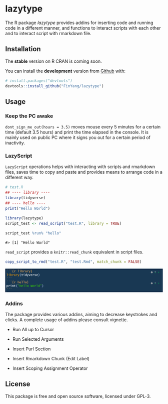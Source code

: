 
<!-- README.md is generated from README.Rmd. Please edit that file -->

# lazytype

The R package *lazytype* provides addins for inserting code and running
code in a different manner, and functions to interact scripts with each
other and to interact script with rmarkdown file.

## Installation

The **stable** version on R CRAN is coming soon.

You can install the **development** version from
[Github](https://github.com/FinYang/lazytype) with:

``` r
# install.packages("devtools")
devtools::install_github("FinYang/lazytype")
```

## Usage

### Keep the PC awake

`dont_sign_me_out(hours = 3.5)` moves mouse every 5 minutes for a
certain time (default 3.5 hours) and print the time elapsed in the
console. It is mainly used on public PC where it signs you out for a
certain period of inactivity.

### LazyScript

`LazyScript` operations helps with interacting with scripts and
rmarkdown files, saves time to copy and paste and provides means to
arrange code in a different way.

``` r
# test.R
## ---- library ----
library(tidyverse)
## ---- hello ----
print("Hello World")
```

``` r
library(lazytype)
script_test <- read_script("test.R", library = TRUE)
```

``` r
script_test %run% "hello"
```

    #> [1] "Hello World"

`read_script` provides a `knitr::read_chunk` equivalent in script files.

``` r
copy_script_to_rmd("test.R", "test.Rmd", match_chunk = FALSE)
```

![](man/figures/test.png)<!-- -->

### Addins

The package provides various addins, aiming to decrease keystrokes and
clicks. A complete usage of addins please consult vignette.

  - Run All up to Cursor

  - Run Selected Arguments

  - Insert Purl Section

  - Insert Rmarkdown Chunk (Edit Label)

  - Insert Scoping Assignment Operator

## License

This package is free and open source software, licensed under GPL-3.
